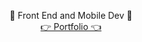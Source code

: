 <p align="center">
  🔅 Front End and Mobile Dev 🔅 <br />
 <a href="https://portfolio-smoky-nu-47.vercel.app/" > 👉 Portfolio 👈 </a> 
</p>

